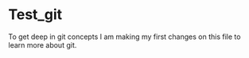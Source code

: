 # Test_git
To get deep in git concepts
I am making my first changes on this file to learn more about git.

